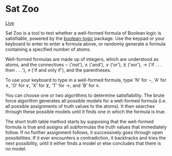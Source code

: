 # Sat Zoo

[Live](http://www.matthiasjenny.com/sat-zoo)

Sat Zoo is a tool to test whether a well-formed formula of Boolean logic is satisfiable, powered by the [boolean-logic](https://github.com/m1010j/boolean-logic) package. Use the keypad or your keyboard to enter to enter a formula above, or randomly generate a formula containing a specified number of atoms.

Well-formed formulas are made up of integers, which are understood as atoms, and the connectives ¬ ('not'), ∧ ('and'), ∨ ('or'), ⊻ ('xor'), → ('if . . . then . . .'), ≡ ('if and only if'), and the parentheses.

To use your keyboard to type in a well-formed formula, type 'N' for ¬, 'A' for ∧, 'O' for ∨, 'X' for ⊻, 'T' for →, and 'B' for ≡.

You can choose one or two algorithms to determine satisfiability. The brute force algorithm generates all possible models for a well-formed formula (i.e. all possible assignments of truth values to the atoms). It then searches through these possible models until it finds one in which the formula is true.

The short truth table method starts by supposing that the well-formed formula is true and assigns all subformulas the truth values that immediately follow. If no further assignment follows, it successively goes through open possibilities. If it ever encounters a contradiction, it backtracks and tries the next possibility, until it either finds a model or else concludes that there is no model.
